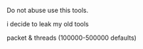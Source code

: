 Do not abuse use this tools.

i decide to leak my old tools

packet & threads (100000-500000 defaults)